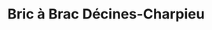 ---
title: "Bric à Brac Décines-Charpieu"
url: /decines-charpieu/bric-a-brac-decines-charpieu/
shop: charité
---